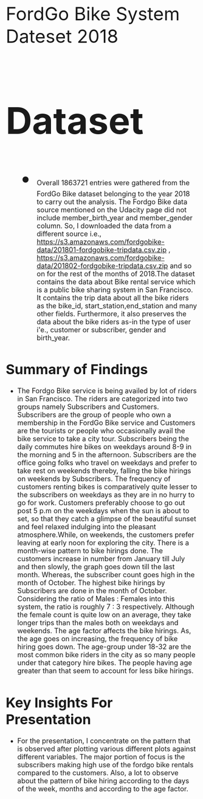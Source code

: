 <font size="8"> FordGo Bike System Dateset 2018

# Dataset

- <font size="4">  Overall 1863721 entries were gathered from the FordGo Bike dataset belonging to the year 2018 to carry out the analysis. The Fordgo Bike data source mentioned on the Udacity page did not include member_birth_year and member_gender column. So, I downloaded the data from a different source i.e., https://s3.amazonaws.com/fordgobike-data/201801-fordgobike-tripdata.csv.zip , https://s3.amazonaws.com/fordgobike-data/201802-fordgobike-tripdata.csv.zip and so on for the rest of the months of 2018.The dataset contains the data about Bike rental service which is a public bike sharing system in San Francisco. It contains the trip data about all the bike riders as the bike_id, start_station,end_station and many other fields. Furthermore, it also preserves the data about the bike riders as-in the type of user i'e., customer or subscriber, gender and birth_year.


# Summary of Findings 


- <font size="4"> The Fordgo Bike service is being availed by lot of riders in San Francisco. The riders are categorized into two groups namely Subscribers and Customers. Subscribers are the group of people who own a membership in the FordGo Bike service and Customers are the tourists or people who occasionally avail the bike service to take a city tour. Subscribers being the daily commutes hire bikes on weekdays around 8-9 in the morning and 5 in the afternoon. Subscribers are the office going folks who travel on weekdays and prefer to take rest on weekends thereby, falling the bike hirings on weekends by Subscribers. The frequency of customers renting bikes is comparatively quite lesser to the subscribers on weekdays as they are in no hurry to go for work. Customers preferably choose to go out post 5 p.m on the weekdays when the sun is about to set, so that they catch a glimpse of the beautiful sunset and feel relaxed indulging into the pleasant atmosphere.While, on weekends, the customers prefer leaving at early noon for exploring the city. There is a month-wise pattern to bike hirings done. The customers increase in number from January till July and then slowly, the graph goes down till the last month. Whereas, the subscriber count goes high in the month of October. The highest bike hirings by Subscribers are done in the month of October. Considering the ratio of Males : Females into this system, the ratio is roughly 7 : 3 respectively. Although the female count is quite low on an average, they take longer trips than the males both on weekdays and weekends. The age factor affects the bike hirings. As, the age goes on increasing, the frequency of bike hiring goes down. The age-group under 18-32 are the most common bike riders in the city as so many people under that category hire bikes. The people having age greater than that seem to account for less bike hirings.


# Key Insights For Presentation

- <font size="4">   For the presentation, I concentrate on the pattern that is observed after plotting various different plots against different variables. The major portion of focus is the subscribers making high use of the fordgo bike rentals compared to the customers. Also, a lot to observe about the pattern of bike hiring according to the days of the week, months and according to the age factor.


```python

```
